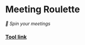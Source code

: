 # Meeting Roulette
*🎡 Spin your meetings*

### [Tool link](https://klemek.github.io/meeting-roulette/)